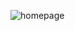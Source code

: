 ![homepage](https://github.com/nikulkumar730/Replica-Of-Homepage/assets/165356483/85aea158-c41b-4dfd-ad8a-b08f14231ea7)
